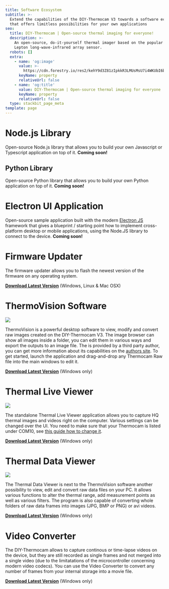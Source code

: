 ```yaml
---
title: Software Ecosystem
subtitle: >-
  Extend the capabilities of the DIY-Thermocam V3 towards a software ecosystem,
  that offers limitless possibilities for your own applications
seo:
  title: DIY-Thermocam | Open-source thermal imaging for everyone!
  description: >-
    An open-source, do-it-yourself thermal imager based on the popular FLIR
    Lepton long-wave-infrared array sensor.
  robots: []
  extra:
    - name: 'og:image'
      value: >-
        https://cdn.forestry.io/res2/kehY9d3Z81zIpkkR3LMUsMsU7i4WKUbI6bEfHfrCCEs/fit/512/512/sm/0/aHR0cHM6Ly9hcHAu/Zm9yZXN0cnkuaW8v/cmFpbHMvYWN0aXZl/X3N0b3JhZ2UvYmxv/YnMvZXlKZmNtRnBi/SE1pT25zaWJXVnpj/MkZuWlNJNklrSkJh/SEJDU1dOTlFXY3dQ/U0lzSW1WNGNDSTZi/blZzYkN3aWNIVnlJ/am9pWW14dllsOXBa/Q0o5ZlE9PS0tOTdl/MWEzN2RjYmE2MTQ5/MWMzNzkzMjI0NDU1/MzUxNDU4MzIwMjc0/MC9Mb2dvX0xhcmdl/LnBuZw
      keyName: property
      relativeUrl: false
    - name: 'og:title'
      value: DIY-Thermocam | Open-source thermal imaging for everyone
      keyName: property
      relativeUrl: false
  type: stackbit_page_meta
template: page
---
```

# **Node.js Library**

Open-source Node.js library that allows you to build your own Javascript or Typescript application on top of it. **Coming soon!**

## **Python Library**

Open-source Python library that allows you to build your own Python application on top of it. **Coming soon!**

# **Electron UI Application**

Open-source sample application built with the modern [Electron JS](https://www.electronjs.org/) framework that gives a blueprint / starting point how to implement cross-platform desktop or mobile applications, using the Node.JS library to connect to the device. **Coming soon!**

# **Firmware Updater**

The firmware updater allows you to flash the newest version of the firmware on any operating system.

[**Download Latest Version**](https://github.com/maxritter/DIY-Thermocam/tree/master/Software/Firmware%20Updater) (Windows, Linux & Mac OSX)

# **ThermoVision Software**

![](https://cdn.forestry.io/res2/CyukiIw18DrUH43O_urwNm-m_FV9K_ohC-sQnqBoqS4/fit/512/512/sm/0/aHR0cHM6Ly9hcHAu/Zm9yZXN0cnkuaW8v/cmFpbHMvYWN0aXZl/X3N0b3JhZ2UvYmxv/YnMvZXlKZmNtRnBi/SE1pT25zaWJXVnpj/MkZuWlNJNklrSkJh/SEJDUjFaQ1FsRXdQ/U0lzSW1WNGNDSTZi/blZzYkN3aWNIVnlJ/am9pWW14dllsOXBa/Q0o5ZlE9PS0tNTY4/ZDM3NzBlM2U0YzE0/OWI2YzhhZDA0NmQ1/YjczZjU2ZWEwMDE0/Ny9UaGVybW9WaXNp/b24ucG5n)

ThermoVision is a powerful desktop software to view, modify and convert raw images created on the DIY-Thermocam V3. The image browser can show all images inside a folder, you can edit them in various ways and export the outputs to an image file. The is provided by a third party author, you can get more information about its capabilities on the [authors site](http://joe-c.de/pages/projekte/thermovision.php). To get started, launch the application and drag-and-drop any Thermocam Raw file into the main windows to edit it.

[**Download Latest Version**](https://github.com/maxritter/DIY-Thermocam/blob/master/Software/Thermal%20Analysis%20Software/ThermoVision.zip) (Windows only)

# **Thermal Live Viewer**

![](https://cdn.forestry.io/res2/qb-rgQx3UFXcGBqw95q60dBv6qGuCXYg9EICKgtjKXI/fit/512/512/sm/0/aHR0cHM6Ly9hcHAu/Zm9yZXN0cnkuaW8v/cmFpbHMvYWN0aXZl/X3N0b3JhZ2UvYmxv/YnMvZXlKZmNtRnBi/SE1pT25zaWJXVnpj/MkZuWlNJNklrSkJh/SEJDUkZvNVVWRXdQ/U0lzSW1WNGNDSTZi/blZzYkN3aWNIVnlJ/am9pWW14dllsOXBa/Q0o5ZlE9PS0tYWI2/ZWY5ZDVhNzg4MTFm/YjZlMzExYTc2NTRk/ZDZmOGZlMWUxNzZj/Ny9UaGVybWFsTGl2/ZVZpZXdlci5wbmc)

The standalone Thermal Live Viewer application allows you to capture HQ thermal images and videos right on the computer.  Various settings can be changed over the UI. You need to make sure that your Thermocam is listed under COM10, see [this guide how to change it](http://plugable.com/2011/07/04/how-to-change-the-com-port-for-a-usb-serial-adapter-on-windows-7/).

[**Download Latest Version**](https://github.com/maxritter/DIY-Thermocam/blob/master/Software/Thermal%20Live%20Viewer/ThermalLiveViewer\_3.00.zip) (Windows only)

# **Thermal Data Viewer**

![](/images/DataViewer.png)

The Thermal Data Viewer is next to the ThermoVision software another possibility to view, edit and convert raw data files on your PC. It allows various functions to alter the thermal range, add measurement points as well as various filters. The program is also capable of converting whole folders of raw data frames into images (JPG, BMP or PNG) or avi videos.

[**Download Latest Version**](https://github.com/maxritter/DIY-Thermocam/blob/master/Software/Thermal%20Data%20Viewer/2.3.52.365/ThermalDataViewer\_2.3.52.365.zip) (Windows only)

# **Video Converter**

The DIY-Thermocam allows to capture continous or time-lapse videos on the device, but they are still recorded as single frames and not merged into a single video (due to the limitatations of the microcontroller concerning modern video codecs). You can use the Video Converter to convert any number of frames from your internal storage into a movie file.

[**Download Latest Version**](https://github.com/maxritter/DIY-Thermocam/blob/master/Software/Video%20Converter/VideoConverter.zip) (Windows only)
